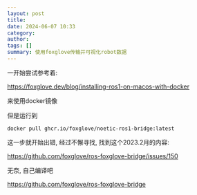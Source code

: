 ```yaml
---
layout: post
title: 
date: 2024-06-07 10:33
category: 
author: 
tags: []
summary: 使用foxglove传输并可视化robot数据
---
```


一开始尝试参考着:

https://foxglove.dev/blog/installing-ros1-on-macos-with-docker

来使用docker镜像

但是运行到

~~~
docker pull ghcr.io/foxglove/noetic-ros1-bridge:latest
~~~

这一步就开始出错, 经过不懈寻找, 找到这个2023.2月的内容:

https://github.com/foxglove/ros-foxglove-bridge/issues/150

无奈, 自己编译吧

https://github.com/foxglove/ros-foxglove-bridge


